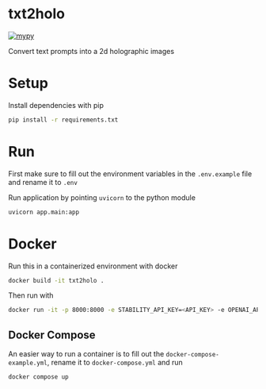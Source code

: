 txt2holo
========
[![mypy](https://github.com/jjangsangy/txt2holo/actions/workflows/mypy.yml/badge.svg)](https://github.com/jjangsangy/txt2holo/actions/workflows/mypy.yml)

Convert text prompts into a 2d holographic images

# Setup
Install dependencies with pip

```bash
pip install -r requirements.txt
```

# Run
First make sure to fill out the environment variables in the `.env.example` file and rename it to `.env`

Run application by pointing `uvicorn` to the python module
```bash
uvicorn app.main:app
```

# Docker
Run this in a containerized environment with docker

```bash
docker build -it txt2holo .
```

Then run with

```bash
docker run -it -p 8000:8000 -e STABILITY_API_KEY=<API_KEY> -e OPENAI_API_KEY=<OPENAI_API_KEY> txt2holo
```

## Docker Compose
An easier way to run a container is to fill out the `docker-compose-example.yml`, rename it to `docker-compose.yml` and run

```bash
docker compose up
```
